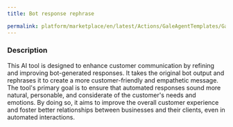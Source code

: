```yaml
---
title: Bot response rephrase

permalink: platform/marketplace/en/latest/Actions/GaleAgentTemplates/GaleTL_013
---
```

### Description

This AI tool is designed to enhance customer communication by refining and improving bot-generated responses. It takes the original bot output and rephrases it to create a more customer-friendly and empathetic message. The tool's primary goal is to ensure that automated responses sound more natural, personable, and considerate of the customer's needs and emotions. By doing so, it aims to improve the overall customer experience and foster better relationships between businesses and their clients, even in automated interactions.